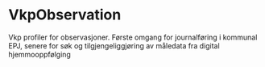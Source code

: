 # VkpObservation

Vkp profiler for observasjoner. Første omgang for journalføring i kommunal EPJ, senere for søk og tilgjengeliggjøring av måledata fra digital hjemmooppfølging
